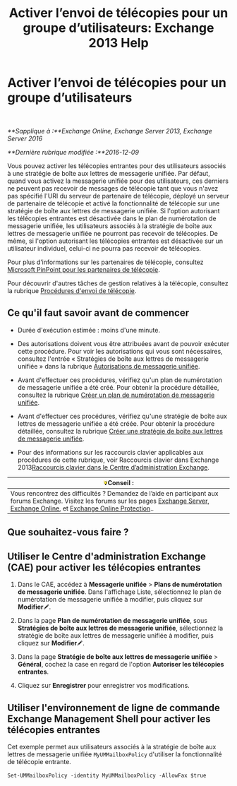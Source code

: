 ﻿---
title: 'Activer l’envoi de télécopies pour un groupe d’utilisateurs: Exchange 2013 Help'
TOCTitle: Activer l’envoi de télécopies pour un groupe d’utilisateurs
ms:assetid: b8d9f54d-ff06-4942-83e1-fc6c4ad02178
ms:mtpsurl: https://technet.microsoft.com/fr-fr/library/Ee423556(v=EXCHG.150)
ms:contentKeyID: 52057162
ms.date: 05/23/2018
mtps_version: v=EXCHG.150
ms.translationtype: MT
---

# Activer l’envoi de télécopies pour un groupe d’utilisateurs

 

_**Sapplique à :**Exchange Online, Exchange Server 2013, Exchange Server 2016_

_**Dernière rubrique modifiée :**2016-12-09_

Vous pouvez activer les télécopies entrantes pour des utilisateurs associés à une stratégie de boîte aux lettres de messagerie unifiée. Par défaut, quand vous activez la messagerie unifiée pour des utilisateurs, ces derniers ne peuvent pas recevoir de messages de télécopie tant que vous n'avez pas spécifié l'URI du serveur de partenaire de télécopie, déployé un serveur de partenaire de télécopie et activé la fonctionnalité de télécopie sur une stratégie de boîte aux lettres de messagerie unifiée. Si l'option autorisant les télécopies entrantes est désactivée dans le plan de numérotation de messagerie unifiée, les utilisateurs associés à la stratégie de boîte aux lettres de messagerie unifiée ne pourront pas recevoir de télécopies. De même, si l'option autorisant les télécopies entrantes est désactivée sur un utilisateur individuel, celui-ci ne pourra pas recevoir de télécopies.

Pour plus d’informations sur les partenaires de télécopie, consultez [Microsoft PinPoint pour les partenaires de télécopie](https://go.microsoft.com/fwlink/?linkid=190238).

Pour découvrir d'autres tâches de gestion relatives à la télécopie, consultez la rubrique [Procédures d'envoi de télécopie](faxing-procedures-exchange-2013-help.md).

## Ce qu'il faut savoir avant de commencer

  - Durée d'exécution estimée : moins d'une minute.

  - Des autorisations doivent vous être attribuées avant de pouvoir exécuter cette procédure. Pour voir les autorisations qui vous sont nécessaires, consultez l'entrée « Stratégies de boîte aux lettres de messagerie unifiée » dans la rubrique [Autorisations de messagerie unifiée](unified-messaging-permissions-exchange-2013-help.md).

  - Avant d'effectuer ces procédures, vérifiez qu'un plan de numérotation de messagerie unifiée a été créé. Pour obtenir la procédure détaillée, consultez la rubrique [Créer un plan de numérotation de messagerie unifiée](create-a-um-dial-plan-exchange-2013-help.md).

  - Avant d'effectuer ces procédures, vérifiez qu'une stratégie de boîte aux lettres de messagerie unifiée a été créée. Pour obtenir la procédure détaillée, consultez la rubrique [Créer une stratégie de boîte aux lettres de messagerie unifiée](create-a-um-mailbox-policy-exchange-2013-help.md).

  - Pour des informations sur les raccourcis clavier applicables aux procédures de cette rubrique, voir Raccourcis clavier dans Exchange 2013[Raccourcis clavier dans le Centre d’administration Exchange](keyboard-shortcuts-in-the-exchange-admin-center-exchange-online-protection-help.md).

<table>
<thead>
<tr class="header">
<th><img src="images/Bb125224.tip(EXCHG.150).gif" title="Conseil" alt="Conseil" />Conseil :</th>
</tr>
</thead>
<tbody>
<tr class="odd">
<td>Vous rencontrez des difficultés ? Demandez de l’aide en participant aux forums Exchange. Visitez les forums sur les pages <a href="https://go.microsoft.com/fwlink/p/?linkid=60612">Exchange Server</a>, <a href="https://go.microsoft.com/fwlink/p/?linkid=267542">Exchange Online</a>, et <a href="https://go.microsoft.com/fwlink/p/?linkid=285351">Exchange Online Protection</a>..</td>
</tr>
</tbody>
</table>


## Que souhaitez-vous faire ?

## Utiliser le Centre d'administration Exchange (CAE) pour activer les télécopies entrantes

1.  Dans le CAE, accédez à **Messagerie unifiée** \> **Plans de numérotation de messagerie unifiée**. Dans l'affichage Liste, sélectionnez le plan de numérotation de messagerie unifiée à modifier, puis cliquez sur **Modifier**![Icône Modifier](images/Bb124582.6f53ccb2-1f13-4c02-bea0-30690e6ea71d(EXCHG.150).gif "Icône Modifier").

2.  Dans la page **Plan de numérotation de messagerie unifiée**, sous **Stratégies de boîte aux lettres de messagerie unifiée**, sélectionnez la stratégie de boîte aux lettres de messagerie unifiée à modifier, puis cliquez sur **Modifier**![Icône Modifier](images/Bb124582.6f53ccb2-1f13-4c02-bea0-30690e6ea71d(EXCHG.150).gif "Icône Modifier").

3.  Dans la page **Stratégie de boîte aux lettres de messagerie unifiée** \> **Général**, cochez la case en regard de l'option **Autoriser les télécopies entrantes**.

4.  Cliquez sur **Enregistrer** pour enregistrer vos modifications.

## Utiliser l'environnement de ligne de commande Exchange Management Shell pour activer les télécopies entrantes

Cet exemple permet aux utilisateurs associés à la stratégie de boîte aux lettres de messagerie unifiée `MyUMMailboxPolicy` d'utiliser la fonctionnalité de télécopie entrante.

    Set-UMMailboxPolicy -identity MyUMMailboxPolicy -AllowFax $true

